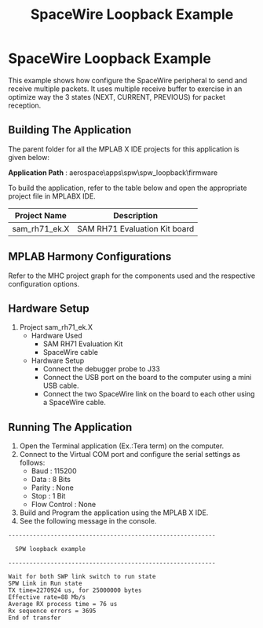 ﻿---
parent: Examples applications
title: SpaceWire Loopback Example
nav_order: 6

family: SAMRH71
function: SpaceWire
market:
  - aerospace
---

# SpaceWire Loopback Example

This example shows how configure the SpaceWire peripheral to send and receive multiple packets. It uses multiple receive buffer to exercise in an optimize way the 3 states (NEXT, CURRENT, PREVIOUS) for packet reception.

## Building The Application
The parent folder for all the MPLAB X IDE projects for this application is given below:

**Application Path** : aerospace\apps\spw\spw_loopback\firmware

To build the application, refer to the table below and open the appropriate project file in MPLABX IDE.

| Project Name  | Description   |
| ------------- |:-------------:|
| sam_rh71_ek.X | SAM RH71 Evaluation Kit board  |


## MPLAB Harmony Configurations

Refer to the MHC project graph for the components used and the respective configuration options.

## Hardware Setup

1. Project sam_rh71_ek.X
    * Hardware Used
        * SAM RH71 Evaluation Kit
        * SpaceWire cable
    * Hardware Setup
        * Connect the debugger probe to J33
        * Connect the USB port on the board to the computer using a mini USB cable.
        * Connect the two SpaceWire link on the board to each other using a SpaceWire cable.

## Running The Application

1. Open the Terminal application (Ex.:Tera term) on the computer.
2. Connect to the Virtual COM port and configure the serial settings as follows:
    * Baud : 115200
    * Data : 8 Bits
    * Parity : None
    * Stop : 1 Bit
    * Flow Control : None
3. Build and Program the application using the MPLAB X IDE.
4. See the following message in the console.

```console
-----------------------------------------------------------

  SPW loopback example

-----------------------------------------------------------

Wait for both SWP link switch to run state
SPW Link in Run state
TX time=2270924 us, for 25000000 bytes
Effective rate=88 Mb/s
Average RX process time = 76 us
Rx sequence errors = 3695
End of transfer
```
